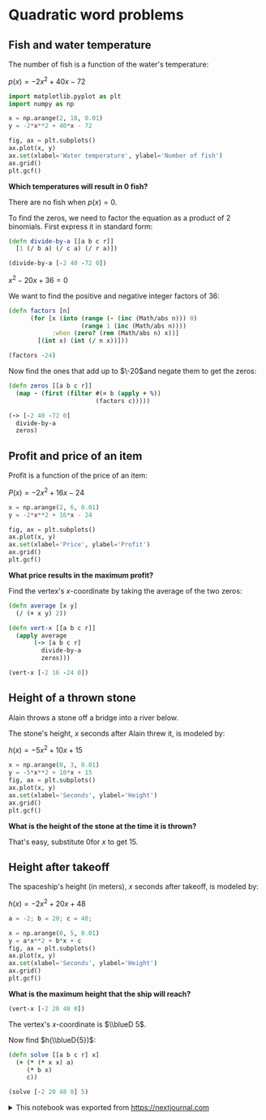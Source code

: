 # Quadratic word problems

## Fish and water temperature

The number of fish is a function of the water's temperature:

$p(x)=-2x^2+40x-72$

```python id=0332947c-550f-402d-a931-08334ff96cb7
import matplotlib.pyplot as plt
import numpy as np

x = np.arange(2, 18, 0.01)
y = -2*x**2 + 40*x - 72

fig, ax = plt.subplots()
ax.plot(x, y)
ax.set(xlabel='Water temperature', ylabel='Number of fish')
ax.grid()
plt.gcf()
```

**Which temperatures will result in **$0$** fish?**

There are no fish when $p(x)=0$.

To find the zeros, we need to factor the equation as a product of 2 binomials. First express it in standard form:

```clojure id=31ca9b13-c15e-4989-b4a1-d0b18089333f
(defn divide-by-a [[a b c r]]
  [1 (/ b a) (/ c a) (/ r a)])

(divide-by-a [-2 40 -72 0])
```

$x^2-20x+36=0$

We want to find the positive and negative integer factors of 36:

```clojure id=3a270ac3-4048-43e4-9c97-3943b6c7b52f
(defn factors [n]
      (for [x (into (range (- (inc (Math/abs n))) 0)
                    (range 1 (inc (Math/abs n))))
            :when (zero? (rem (Math/abs n) x))]
        [(int x) (int (/ n x))]))

(factors -24)
```

Now find the ones that add up to $\-20$and negate them to get the zeros:

```clojure id=f99ca4ff-8bf0-460c-8043-7639641f483b
(defn zeros [[a b c r]]
  (map - (first (filter #(= b (apply + %))
                        (factors c)))))

(-> [-2 40 -72 0]
  divide-by-a
  zeros)
```

## Profit and price of an item

Profit is a function of the price of an item:

$P(x)=-2x^2+16x-24$

```python id=b6d33576-bdce-4b60-a77a-18bd777c3483
x = np.arange(2, 6, 0.01)
y = -2*x**2 + 16*x - 24

fig, ax = plt.subplots()
ax.plot(x, y)
ax.set(xlabel='Price', ylabel='Profit')
ax.grid()
plt.gcf()
```

**What price results in the maximum profit?**

Find the vertex's $x$\-coordinate by taking the average of the two zeros:

```clojure id=c675ce95-f97f-45a1-a3ad-c9d143c1a1aa
(defn average [x y]
  (/ (+ x y) 2))

(defn vert-x [[a b c r]]
  (apply average
       (-> [a b c r]
         divide-by-a
         zeros)))

(vert-x [-2 16 -24 0])
```

## Height of a thrown stone

Alain throws a stone off a bridge into a river below.

The stone's height, $x$ seconds after Alain threw it, is modeled by:

$h(x)=-5x^2+10x+15$

```python id=e9f4cea0-61b8-4017-9897-480daaebe979
x = np.arange(0, 3, 0.01)
y = -5*x**2 + 10*x + 15
fig, ax = plt.subplots()
ax.plot(x, y)
ax.set(xlabel='Seconds', ylabel='Height')
ax.grid()
plt.gcf()
```

**What is the height of the stone at the time it is thrown?**

That's easy, substitute $0$for $x$ to get $15$.

## Height after takeoff

The spaceship's height (in meters), $x$ seconds after takeoff, is modeled by:

$h(x)=-2x^2+20x+48$

```python id=bdad01c0-1b0a-4126-908b-fb89f95ba0c9
a = -2; b = 20; c = 48;

x = np.arange(0, 5, 0.01)
y = a*x**2 + b*x + c
fig, ax = plt.subplots()
ax.plot(x, y)
ax.set(xlabel='Seconds', ylabel='Height')
ax.grid()
plt.gcf()
```

**What is the maximum height that the ship will reach?**

```clojure id=7bc9d87b-3ca6-4e4c-82e9-d64b979b1f4a
(vert-x [-2 20 48 0])
```

The vertex's $x$\-coordinate is $\\blueD 5$.

Now find $h(\\blueD{5})$:

```clojure id=57ea7e6e-7dd6-444b-ac1c-9edfdb1d7c3c
(defn solve [[a b c r] x]
  (+ (* (* x x) a)
     (* b x)
     c))

(solve [-2 20 48 0] 5)
```

<details id="com.nextjournal.article">
<summary>This notebook was exported from <a href="https://nextjournal.com">https://nextjournal.com</a></summary>

```edn nextjournal-metadata
{:nodes
 {"0332947c-550f-402d-a931-08334ff96cb7"
  {:compute-ref #uuid "b9964964-6a5b-4d81-b3cb-0e93bb363410",
   :exec-duration 1291,
   :kind "code",
   :output-log-lines {:stdout 0},
   :refs (),
   :runtime [:runtime "6444c6b4-a50a-4f66-a7ad-1361b2d481d7"]},
  "31ca9b13-c15e-4989-b4a1-d0b18089333f"
  {:compute-ref #uuid "a30b2bc2-6bd9-4374-8b09-5e0d1fbf2dd3",
   :exec-duration 85,
   :kind "code",
   :output-log-lines {},
   :refs (),
   :runtime [:runtime "e1d916c0-0392-47e0-9fe7-bc184f741f59"]},
  "3a270ac3-4048-43e4-9c97-3943b6c7b52f"
  {:compute-ref #uuid "3a238f82-7578-41eb-8d38-be9313678bea",
   :exec-duration 67,
   :kind "code",
   :output-log-lines {},
   :refs (),
   :runtime [:runtime "e1d916c0-0392-47e0-9fe7-bc184f741f59"]},
  "57ea7e6e-7dd6-444b-ac1c-9edfdb1d7c3c"
  {:compute-ref #uuid "1467c80f-0215-43fc-8ef7-cfa965809c75",
   :exec-duration 175,
   :kind "code",
   :output-log-lines {},
   :refs (),
   :runtime [:runtime "e1d916c0-0392-47e0-9fe7-bc184f741f59"]},
  "6444c6b4-a50a-4f66-a7ad-1361b2d481d7"
  {:environment
   [:environment
    {:article/nextjournal.id
     #uuid "5b45e08b-5b96-413e-84ed-f03b5b65bd66",
     :change/nextjournal.id
     #uuid "5cc983f4-4ad6-43ee-abdc-44c24d0533ff",
     :node/id "0149f12a-08de-4f3d-9fd3-4b7a665e8624"}],
   :kind "runtime",
   :language "python",
   :type :nextjournal},
  "7bc9d87b-3ca6-4e4c-82e9-d64b979b1f4a"
  {:compute-ref #uuid "d3e03649-aacc-460f-b890-65690b9c12c9",
   :exec-duration 23,
   :kind "code",
   :output-log-lines {},
   :refs (),
   :runtime [:runtime "e1d916c0-0392-47e0-9fe7-bc184f741f59"]},
  "b6d33576-bdce-4b60-a77a-18bd777c3483"
  {:compute-ref #uuid "f03a3f59-778b-46e4-ba88-45ffc91c1cb6",
   :exec-duration 1348,
   :kind "code",
   :output-log-lines {:stdout 0},
   :refs (),
   :runtime [:runtime "6444c6b4-a50a-4f66-a7ad-1361b2d481d7"]},
  "bdad01c0-1b0a-4126-908b-fb89f95ba0c9"
  {:compute-ref #uuid "1e95b676-187a-4cc7-b3b7-8c20b838a4a6",
   :exec-duration 1150,
   :kind "code",
   :output-log-lines {:stdout 0},
   :refs (),
   :runtime [:runtime "6444c6b4-a50a-4f66-a7ad-1361b2d481d7"]},
  "c675ce95-f97f-45a1-a3ad-c9d143c1a1aa"
  {:compute-ref #uuid "dec5778f-a18a-4152-9f27-6f18a3a1f893",
   :exec-duration 75,
   :kind "code",
   :output-log-lines {},
   :refs (),
   :runtime [:runtime "e1d916c0-0392-47e0-9fe7-bc184f741f59"]},
  "e1d916c0-0392-47e0-9fe7-bc184f741f59"
  {:environment
   [:environment
    {:article/nextjournal.id
     #uuid "5b45eb52-bad4-413d-9d7f-b2b573a25322",
     :change/nextjournal.id
     #uuid "5cd52af1-7a79-4804-a169-d6ffcdb6eb7a",
     :node/id "0ae15688-6f6a-40e2-a4fa-52d81371f733"}],
   :kind "runtime",
   :language "clojure",
   :type :nextjournal},
  "e9f4cea0-61b8-4017-9897-480daaebe979"
  {:compute-ref #uuid "a97ba075-a3f8-4917-83b3-eb3f817c857f",
   :exec-duration 1272,
   :kind "code",
   :output-log-lines {:stdout 0},
   :refs (),
   :runtime [:runtime "6444c6b4-a50a-4f66-a7ad-1361b2d481d7"]},
  "f99ca4ff-8bf0-460c-8043-7639641f483b"
  {:compute-ref #uuid "05bf20c9-89d5-4d6f-be73-1f0ee68f678b",
   :exec-duration 108,
   :kind "code",
   :output-log-lines {},
   :refs (),
   :runtime [:runtime "e1d916c0-0392-47e0-9fe7-bc184f741f59"]}}}
```
</details>
